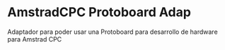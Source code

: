 # AmstradCPC Protoboard Adap
Adaptador para poder usar una Protoboard para desarrollo de hardware para Amstrad CPC
